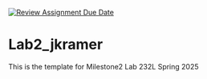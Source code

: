 [![Review Assignment Due Date](https://classroom.github.com/assets/deadline-readme-button-22041afd0340ce965d47ae6ef1cefeee28c7c493a6346c4f15d667ab976d596c.svg)](https://classroom.github.com/a/NlBmq7hQ)
# Lab2_jkramer

This is the template for Milestone2 Lab 232L Spring 2025

